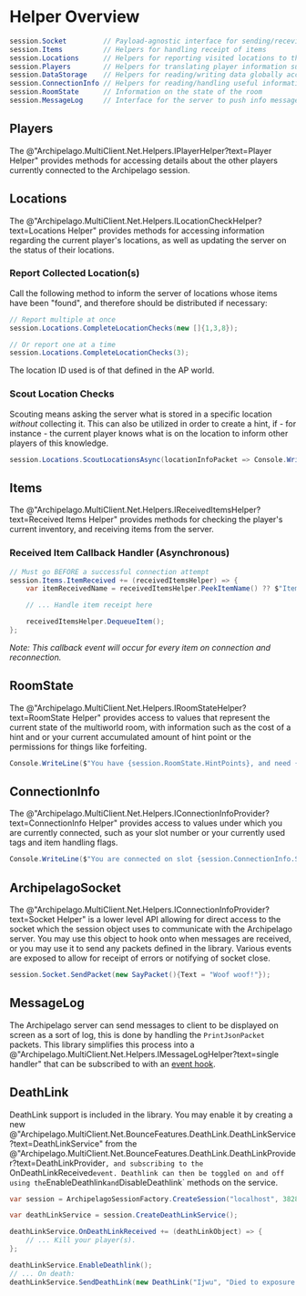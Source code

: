 ﻿# Helper Overview

```csharp
session.Socket         // Payload-agnostic interface for sending/receving the most basic transmission units between client/server
session.Items          // Helpers for handling receipt of items
session.Locations      // Helpers for reporting visited locations to the server
session.Players        // Helpers for translating player information such as number, alias, name etc.
session.DataStorage    // Helpers for reading/writing data globally accessible to any client connected in the room
session.ConnectionInfo // Helpers for reading/handling useful information on the current connection
session.RoomState      // Information on the state of the room
session.MessageLog     // Interface for the server to push info messages to the user
```

## Players

The @"Archipelago.MultiClient.Net.Helpers.IPlayerHelper?text=Player Helper" provides methods for accessing details
about the other players currently connected to the Archipelago
session.

## Locations

The @"Archipelago.MultiClient.Net.Helpers.ILocationCheckHelper?text=Locations Helper" provides methods for accessing
information regarding the current player's locations, as well as updating the server on the status of their locations.

### Report Collected Location(s)

Call the following method to inform the server of locations whose items have been "found", and therefore should be
distributed if necessary:

```csharp
// Report multiple at once
session.Locations.CompleteLocationChecks(new []{1,3,8});

// Or report one at a time
session.Locations.CompleteLocationChecks(3);
```

The location ID used is of that defined in the AP world.

### Scout Location Checks

Scouting means asking the server what is stored in a specific location *without* collecting it. This can also be
utilized in order to create a hint, if - for instance - the current player knows what is on the location to inform other
players of this knowledge.

```csharp
session.Locations.ScoutLocationsAsync(locationInfoPacket => Console.WriteLine(locationInfoPacket.Locations.Count), HintCreationPolicy.CreateAndAnnounceOnce, new []{4, 5});
```

## Items

The @"Archipelago.MultiClient.Net.Helpers.IReceivedItemsHelper?text=Received Items Helper" provides methods for
checking the player's current inventory, and receiving items from the server.

### Received Item Callback Handler (Asynchronous)

```csharp
// Must go BEFORE a successful connection attempt
session.Items.ItemReceived += (receivedItemsHelper) => {
    var itemReceivedName = receivedItemsHelper.PeekItemName() ?? $"Item: {itemId}";

    // ... Handle item receipt here

    receivedItemsHelper.DequeueItem();
};
```

*Note: This callback event will occur for every item on connection and reconnection.*

## RoomState

The @"Archipelago.MultiClient.Net.Helpers.IRoomStateHelper?text=RoomState Helper" provides access to values that
represent the current state of the multiworld room, with information such as the cost of a hint and or your current
accumulated amount of hint point or the permissions for things like forfeiting.

```csharp
Console.WriteLine($"You have {session.RoomState.HintPoints}, and need {session.RoomState.HintCost} for a hint");
```

## ConnectionInfo

The @"Archipelago.MultiClient.Net.Helpers.IConnectionInfoProvider?text=ConnectionInfo Helper" provides access to
values under which you are currently connected, such as your slot number or your currently used tags and item handling
flags.

```csharp
Console.WriteLine($"You are connected on slot {session.ConnectionInfo.Slot}, on team {session.ConnectionInfo.Team}");
```

## ArchipelagoSocket

The @"Archipelago.MultiClient.Net.Helpers.IConnectionInfoProvider?text=Socket Helper" is a lower level API allowing
for direct access to the socket which the session object uses to communicate with the Archipelago server. You may use
this object to hook onto when messages are received, or you may use it to send any packets defined in the library.
Various events are exposed to allow for receipt of errors or notifying of socket close.

```csharp
session.Socket.SendPacket(new SayPacket(){Text = "Woof woof!"});
```

## MessageLog

The Archipelago server can send messages to client to be displayed on screen as a sort of log, this is done by handling
the `PrintJsonPacket` packets. This library simplifies this process into a
@"Archipelago.MultiClient.Net.Helpers.IMessageLogHelper?text=single handler" that can be subscribed to with an
[event hook](docs/helpers/events.md).

## DeathLink

DeathLink support is included in the library. You may enable it by creating a new
@"Archipelago.MultiClient.Net.BounceFeatures.DeathLink.DeathLinkService?text=DeathLinkService" from the
@"Archipelago.MultiClient.Net.BounceFeatures.DeathLink.DeathLinkProvider?text=DeathLinkProvider`, and subscribing to the
`OnDeathLinkReceived` event. Deathlink can then be toggled on and off using the `EnableDeathlink` and `DisableDeathlink`
methods on the service.

```csharp
var session = ArchipelagoSessionFactory.CreateSession("localhost", 38281);

var deathLinkService = session.CreateDeathLinkService();

deathLinkService.OnDeathLinkReceived += (deathLinkObject) => {
    // ... Kill your player(s).
};

deathLinkService.EnableDeathlink();
// ... On death:
deathLinkService.SendDeathLink(new DeathLink("Ijwu", "Died to exposure."));
```
